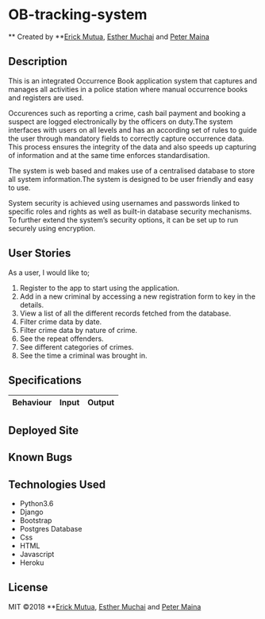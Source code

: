 # OB-tracking-system

** Created by **[Erick Mutua](https://github.com/rickmutua), [Esther Muchai](https://github.com/mwerumuchai) and [Peter Maina](https://github.com/petersoleeh)

## Description
This is an integrated Occurrence Book application system that captures and manages all activities in a police station where manual occurrence books and registers are used.

Occurences such as reporting a crime, cash bail payment and booking a suspect are logged electronically by the officers on duty.The system interfaces with users on all levels and has an according set of rules to guide the user through mandatory fields to correctly capture occurrence data. This process ensures the integrity of the data and also speeds up capturing of information and at the same time enforces standardisation.

The system is web based and makes use of a centralised database to store all system information.The system is designed to be user friendly and easy to use.

System security is achieved using usernames and passwords linked to specific roles and rights as well as built-in database security mechanisms. To further extend the system’s security options, it can be set up to run securely using encryption.

## User Stories
As a user, I would like to;
1. Register to the app to start using the application.
2. Add in a new criminal by accessing a new registration form to key in the details.
3. View a list of all  the different records fetched from the database.
4. Filter crime data by date.
5. Filter crime data by nature of crime.
6. See the repeat offenders.
7. See different categories of crimes.
8. See the time a criminal was brought in.


## Specifications

| Behaviour | Input | Output |
| ------------ |:----------:| -------: | 


## Deployed Site


## Known Bugs


## Technologies Used
* Python3.6 
* Django
* Bootstrap
* Postgres Database
* Css
* HTML
* Javascript 
* Heroku

## License
MIT &copy;2018 **[Erick Mutua](https://github.com/rickmutua), [Esther Muchai](https://github.com/mwerumuchai) and [Peter Maina](https://github.com/petersoleeh)
